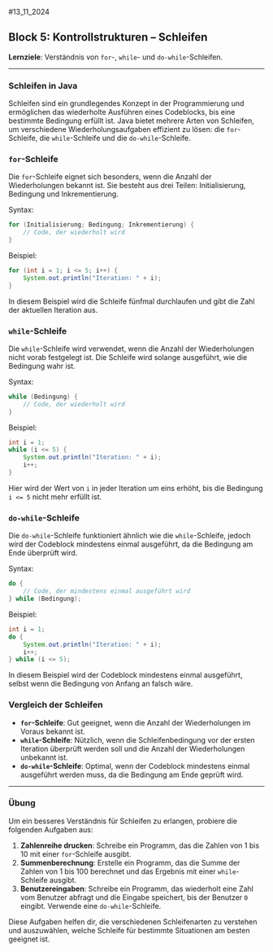 #13_11_2024
## Block 5: Kontrollstrukturen – Schleifen

**Lernziele**: Verständnis von `for`-, `while`- und `do-while`-Schleifen.

---

### Schleifen in Java

Schleifen sind ein grundlegendes Konzept in der Programmierung und ermöglichen das wiederholte Ausführen eines Codeblocks, bis eine bestimmte Bedingung erfüllt ist. Java bietet mehrere Arten von Schleifen, um verschiedene Wiederholungsaufgaben effizient zu lösen: die `for`-Schleife, die `while`-Schleife und die `do-while`-Schleife.

### `for`-Schleife

Die `for`-Schleife eignet sich besonders, wenn die Anzahl der Wiederholungen bekannt ist. Sie besteht aus drei Teilen: Initialisierung, Bedingung und Inkrementierung.

Syntax:
```java
for (Initialisierung; Bedingung; Inkrementierung) {
    // Code, der wiederholt wird
}
```

Beispiel:
```java
for (int i = 1; i <= 5; i++) {
    System.out.println("Iteration: " + i);
}
```
In diesem Beispiel wird die Schleife fünfmal durchlaufen und gibt die Zahl der aktuellen Iteration aus.

### `while`-Schleife

Die `while`-Schleife wird verwendet, wenn die Anzahl der Wiederholungen nicht vorab festgelegt ist. Die Schleife wird solange ausgeführt, wie die Bedingung wahr ist.

Syntax:
```java
while (Bedingung) {
    // Code, der wiederholt wird
}
```

Beispiel:
```java
int i = 1;
while (i <= 5) {
    System.out.println("Iteration: " + i);
    i++;
}
```
Hier wird der Wert von `i` in jeder Iteration um eins erhöht, bis die Bedingung `i <= 5` nicht mehr erfüllt ist.

### `do-while`-Schleife

Die `do-while`-Schleife funktioniert ähnlich wie die `while`-Schleife, jedoch wird der Codeblock mindestens einmal ausgeführt, da die Bedingung am Ende überprüft wird.

Syntax:
```java
do {
    // Code, der mindestens einmal ausgeführt wird
} while (Bedingung);
```

Beispiel:
```java
int i = 1;
do {
    System.out.println("Iteration: " + i);
    i++;
} while (i <= 5);
```
In diesem Beispiel wird der Codeblock mindestens einmal ausgeführt, selbst wenn die Bedingung von Anfang an falsch wäre.

### Vergleich der Schleifen

- **`for`-Schleife**: Gut geeignet, wenn die Anzahl der Wiederholungen im Voraus bekannt ist.
- **`while`-Schleife**: Nützlich, wenn die Schleifenbedingung vor der ersten Iteration überprüft werden soll und die Anzahl der Wiederholungen unbekannt ist.
- **`do-while`-Schleife**: Optimal, wenn der Codeblock mindestens einmal ausgeführt werden muss, da die Bedingung am Ende geprüft wird.

---

### Übung

Um ein besseres Verständnis für Schleifen zu erlangen, probiere die folgenden Aufgaben aus:

1. **Zahlenreihe drucken**: Schreibe ein Programm, das die Zahlen von 1 bis 10 mit einer `for`-Schleife ausgibt.
2. **Summenberechnung**: Erstelle ein Programm, das die Summe der Zahlen von 1 bis 100 berechnet und das Ergebnis mit einer `while`-Schleife ausgibt.
3. **Benutzereingaben**: Schreibe ein Programm, das wiederholt eine Zahl vom Benutzer abfragt und die Eingabe speichert, bis der Benutzer `0` eingibt. Verwende eine `do-while`-Schleife.

Diese Aufgaben helfen dir, die verschiedenen Schleifenarten zu verstehen und auszuwählen, welche Schleife für bestimmte Situationen am besten geeignet ist.
